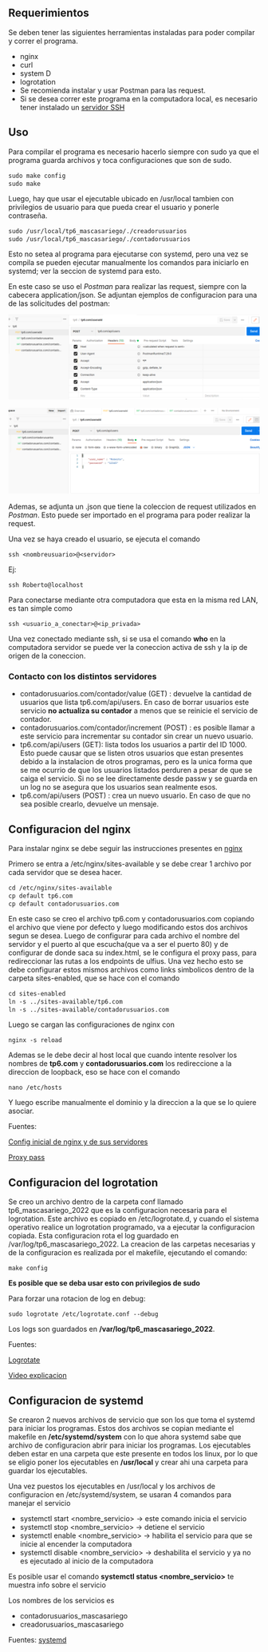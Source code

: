 ## Requerimientos

Se deben tener las siguientes herramientas instaladas para poder compilar y correr el programa.

- nginx
- curl
- system D
- logrotation
- Se recomienda instalar y usar Postman para las request.
- Si se desea correr este programa en la computadora local, es necesario tener instalado un [servidor SSH](https://phoenixnap.com/kb/ssh-to-connect-to-remote-server-linux-or-windows)

## Uso
Para compilar el programa es necesario hacerlo siempre con sudo ya que el programa guarda archivos y toca configuraciones que son de sudo.

~~~
sudo make config
sudo make
~~~

Luego, hay que usar el ejecutable ubicado en /usr/local tambien con privilegios de usuario para que pueda crear el usuario y ponerle contraseña.

~~~
sudo /usr/local/tp6_mascasariego/./creadorusuarios
sudo /usr/local/tp6_mascasariego/./contadorusuarios
~~~

Esto no setea al programa para ejecutarse con systemd, pero una vez se compila se pueden ejecutar manualmente los comandos para iniciarlo en systemd; ver la seccion de systemd para esto.

En este caso se uso el *Postman* para realizar las request, siempre con la cabecera application/json.
Se adjuntan ejemplos de configuracion para una de las solicitudes del postman:

![](@attachment/../Imagenes/headers.png)

![](@attachment/../Imagenes/raw_body_json.png)

Ademas, se adjunta un .json que tiene la coleccion de request utilizados en *Postman*. Esto puede ser importado en el programa para poder realizar la request.

Una vez se haya creado el usuario, se ejecuta el comando

~~~
ssh <nombreusuario>@<servidor>
~~~

Ej:

~~~
ssh Roberto@localhost
~~~

Para conectarse mediante otra computadora que esta en la misma red LAN, es tan simple como

~~~
ssh <usuario_a_conectar>@<ip_privada>
~~~

Una vez conectado mediante ssh, si se usa el comando **who** en la computadora servidor se puede ver la coneccion activa de ssh y la ip de origen de la coneccion.

### Contacto con los distintos servidores

- contadorusuarios.com/contador/value (GET) : devuelve la cantidad de usuarios que lista tp6.com/api/users. En caso de borrar usuarios este servicio **no actualiza su contador** a menos que se reinicie el servicio de contador.
- contadorusuarios.com/contador/increment (POST) : es posible llamar a este servicio para incrementar su contador sin crear un nuevo usuario.
- tp6.com/api/users (GET): lista todos los usuarios a partir del ID 1000. Esto puede causar que se listen otros usuarios que estan presentes debido a la instalacion de otros programas, pero es la unica forma que se me ocurrio de que los usuarios listados perduren a pesar de que se caiga el servicio. Si no se lee directamente desde passw y se guarda en un log no se asegura que los usuarios sean realmente esos.
- tp6.com/api/users (POST) : crea un nuevo usuario. En caso de que no sea posible crearlo, devuelve un mensaje.




## Configuracion del nginx

Para instalar nginx se debe seguir las instrucciones presentes en [nginx](https://nginx.org/en/linux_packages.html)

Primero se entra a /etc/nginx/sites-available y se debe crear 1 archivo por cada servidor que se desea hacer.

~~~
cd /etc/nginx/sites-available
cp default tp6.com
cp default contadorusuarios.com 
~~~

En este caso se creo el archivo tp6.com y contadorusuarios.com copiando el archivo que viene por defecto y luego modificando estos dos archivos segun se desea. Luego de configurar para cada archivo el nombre del servidor y el puerto al que escucha(que va a ser el puerto 80) y de configurar de donde saca su index.html, se le configura el proxy pass, para redireccionar las rutas a los endpoints de ulfius.
Una vez hecho esto se debe configurar estos mismos archivos como links simbolicos dentro de la carpeta sites-enabled, que se hace con el comando

~~~
cd sites-enabled
ln -s ../sites-available/tp6.com
ln -s ../sites-available/contadorusuarios.com
~~~

Luego se cargan las configuraciones de nginx con 

~~~
nginx -s reload
~~~

Ademas se le debe decir al host local que cuando intente resolver los nombres de **tp6.com** y **contadorusuarios.com** los redireccione a la direccion de loopback, eso se hace con el comando

~~~
nano /etc/hosts
~~~

Y luego escribe manualmente el dominio y la direccion a la que se lo quiere asociar.

Fuentes:

[Config inicial de nginx y de sus servidores](https://www.youtube.com/watch?v=_LQv96MdtCk)

[Proxy pass](https://www.youtube.com/watch?v=fVM658GMbTo)

## Configuracion del logrotation

Se creo un archivo dentro de la carpeta conf llamado tp6_mascasariego_2022 que es la configuracion necesaria para el logrotation. Este archivo es copiado en /etc/logrotate.d, y cuando el sistema operativo realice un logrotation programado, va a ejecutar la configuracion copiada. Esta configuracion rota el log guardado en /var/log/tp6_mascasariego_2022.
La creacion de las carpetas necesarias y de la configuracion es realizada por el makefile, ejecutando el comando:

~~~
make config
~~~
**Es posible que se deba usar esto con privilegios de sudo**

Para forzar una rotacion de log en debug:

~~~
sudo logrotate /etc/logrotate.conf --debug
~~~

Los logs son guardados en **/var/log/tp6_mascasariego_2022**.


Fuentes:

[Logrotate](https://www.digitalocean.com/community/tutorials/how-to-manage-logfiles-with-logrotate-on-ubuntu-16-04)

[Video explicacion](https://www.youtube.com/watch?v=SI3rHpVXrdc)

## Configuracion de systemd

Se crearon 2 nuevos archivos de servicio que son los que toma el systemd para iniciar los programas.
Estos dos archivos se copian mediante el makefile en **/etc/systemd/system** con lo que ahora systemd 
sabe que archivo de configuracion abrir para iniciar los programas. 
Los ejecutables deben estar en una carpeta que este presente en todos los linux, por lo que se eligio poner los ejecutables en **/usr/local** y crear ahi una carpeta para guardar los ejecutables.

Una vez puestos los ejecutables en /usr/local y los archivos de configuracion en /etc/systemd/system, se usaran 4 comandos para manejar el servicio

- systemctl start <nombre_servicio> -> este comando inicia el servicio
- systemctl stop <nombre_servicio> -> detiene el servicio
- systemctl enable <nombre_servicio> -> habilita el servicio para que se inicie al encender la computadora
- systemctl disable <nombre_servicio> -> deshabilita el servicio y ya no es ejecutado al inicio de la computadora

Es posible usar el comando **systemctl status <nombre_servicio>** te muestra info sobre el servicio

Los nombres de los servicios es 
- contadorusuarios_mascasariego
- creadorusuarios_mascasariego

Fuentes:
[systemd](https://www.youtube.com/watch?v=unIAGt5pB7A)
